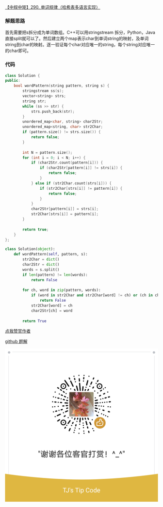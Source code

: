 [【中规中矩】290. 单词规律（哈希表多语言实现）](https://leetcode-cn.com/problems/word-pattern/solution/zhong-gui-zhong-ju-290-dan-ci-gui-lu-by-hific/)

### 解题思路
首先需要把s拆分成为单词数组。C++可以用stringstream 拆分，Python，Java直接split就可以了。然后建立两个map表示char到单词string的映射，及单词string到char的映射。逐一验证每个char对应唯一的string，每个string对应唯一的char即可。

### 代码
```cpp []
class Solution {
public:
    bool wordPattern(string pattern, string s) {
        stringstream ss(s);
        vector<string> strs;
        string str;
        while (ss >> str) {
            strs.push_back(str);
        }
        unordered_map<char, string> char2Str;
        unordered_map<string, char> str2Char;
        if (pattern.size() != strs.size()) {
            return false;
        }

        int N = pattern.size();
        for (int i = 0; i < N; i++) {
            if (char2Str.count(pattern[i])) {
                if (char2Str[pattern[i]] != strs[i]) {
                    return false;
                }
            } else if (str2Char.count(strs[i])) {
                if (str2Char[strs[i]] != pattern[i]) {
                    return false;
                }
            }
            char2Str[pattern[i]] = strs[i];
            str2Char[strs[i]] = pattern[i];
        }

        return true;
    }
};
```

```python []
class Solution(object):
    def wordPattern(self, pattern, s):
        str2Char = dict()
        char2Str = dict()
        words = s.split()
        if len(pattern) != len(words):
            return False
        
        for ch, word in zip(pattern, words):
            if (word in str2Char and str2Char[word] != ch) or (ch in char2Str and char2Str[ch] != word):
                return False
            str2Char[word] = ch
            char2Str[ch] = word
        
        return True
```



[点我赞赏作者](https://github.com/jyj407/leetcode/blob/master/wechat%20reward%20QRCode.png)

[github 题解](https://github.com/jyj407/leetcode/blob/master/290.md)

![Image](https://github.com/jyj407/leetcode/blob/master/wechat%20reward%20QRCode.png)
